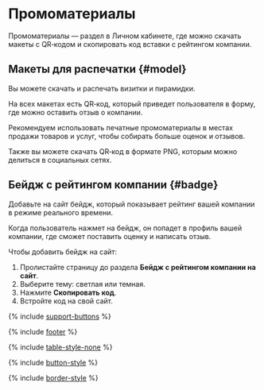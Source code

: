 # Промоматериалы
Промоматериалы — раздел в Личном кабинете, где можно скачать макеты с QR‑кодом и скопировать код вставки с рейтингом компании.
## Макеты для распечатки {#model}

Вы можете скачать и распечать визитки и пирамидки.

На всех макетах есть QR‑код, который приведет пользователя в форму, где можно оставить отзыв о компании.

Рекомендуем использовать печатные промоматериалы в местах продажи товаров и услуг, чтобы собирать больше оценок и отзывов.

Также вы можете скачать QR‑код в формате PNG, которым можно делиться в социальных сетях.

## Бейдж с рейтингом компании {#badge}

Добавьте на сайт бейдж, который показывает рейтинг вашей компании в режиме реального времени.

Когда пользователь нажмет на бейдж, он попадет в профиль вашей компании, где сможет поставить оценку и написать отзыв.

Чтобы добавить бейдж на сайт:

1. Пролистайте страницу до раздела **Бейдж с рейтингом компании на сайт**.
1. Выберите тему: светлая или темная.
1. Нажмите **Скопировать код**.
1. Встройте код на свой сайт.


{% include [support-buttons](../_includes/support-buttons-table.md) %}

{% include [footer](../_includes/footer.md) %}

{% include [table-style-none](../_includes/table-style-none.md) %}

{% include [button-style](../_includes/yellow-button-styles.md) %}

{% include [border-style](../_includes/border-style.md) %}

